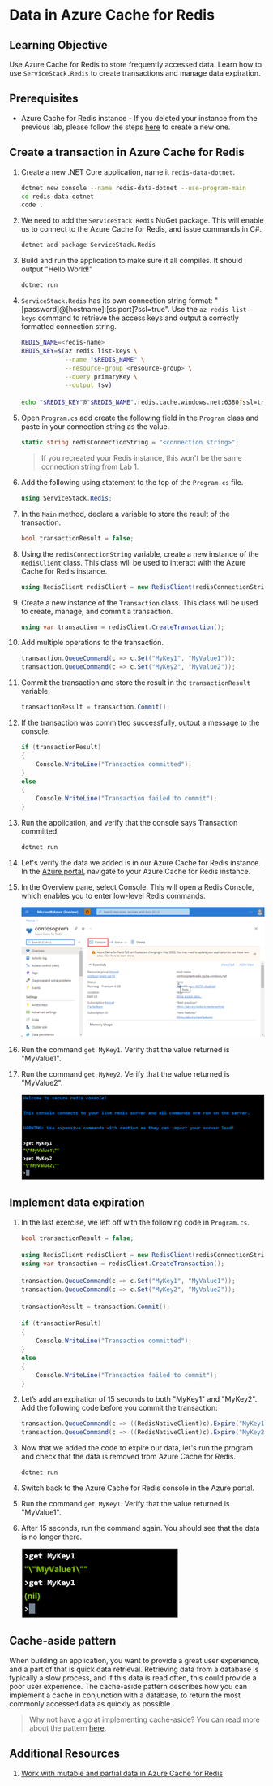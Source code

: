# Data in Azure Cache for Redis

## Learning Objective
Use Azure Cache for Redis to store frequently accessed data. Learn how to use ```ServiceStack.Redis``` to  create transactions and manage data expiration.

## Prerequisites

* Azure Cache for Redis instance - If you deleted your instance from the previous lab, please follow the steps [here](./labs/01-explore-azure-cache-for-redis.md#create-an-azure-cache-for-redis-using-the-azure-cli) to create a new one.

## Create a transaction in Azure Cache for Redis

1. Create a new .NET Core application, name it ```redis-data-dotnet```.

    ```bash
    dotnet new console --name redis-data-dotnet --use-program-main
    cd redis-data-dotnet
    code .
    ```

1. We need to add the ```ServiceStack.Redis``` NuGet package. This will enable us to connect to the Azure Cache for Redis, and issue commands in C#.

    ```bash
    dotnet add package ServiceStack.Redis
    ```

1. Build and run the application to make sure it all compiles. It should output "Hello World!"

    ```bash
    dotnet run
    ```

1. ```ServiceStack.Redis``` has its own connection string format: "[password]@[hostname]:[sslport]?ssl=true". Use the ```az redis list-keys``` command to retrieve the access keys and output a correctly formatted connection string.

    ```bash
    REDIS_NAME=<redis-name>
    REDIS_KEY=$(az redis list-keys \
                --name "$REDIS_NAME" \
                --resource-group <resource-group> \
                --query primaryKey \
                --output tsv)

    echo "$REDIS_KEY"@"$REDIS_NAME".redis.cache.windows.net:6380?ssl=true
    ```

1. Open ```Program.cs``` add create the following field in the ```Program``` class and paste in your connection string as the value.

    ```csharp
    static string redisConnectionString = "<connection string>";
    ```
    
    > If you recreated your Redis instance, this won't be the same connection string from Lab 1.

1. Add the following using statement to the top of the ```Program.cs``` file.

    ```csharp
    using ServiceStack.Redis;
    ```

1. In the ```Main``` method, declare a variable to store the result of the transaction.

    ```csharp
    bool transactionResult = false;
    ```

1. Using the ```redisConnectionString``` variable, create a new instance of the ```RedisClient``` class. This class will be used to interact with the Azure Cache for Redis instance.

    ```csharp
    using RedisClient redisClient = new RedisClient(redisConnectionString);
    ```

1. Create a new instance of the ```Transaction``` class. This class will be used to create, manage, and commit a transaction.

    ```csharp
    using var transaction = redisClient.CreateTransaction();
    ```

1. Add multiple operations to the transaction.

    ```csharp
    transaction.QueueCommand(c => c.Set("MyKey1", "MyValue1"));
    transaction.QueueCommand(c => c.Set("MyKey2", "MyValue2"));
    ```

1. Commit the transaction and store the result in the ```transactionResult``` variable.

    ```csharp
    transactionResult = transaction.Commit();
    ```

1. If the transaction was committed successfully, output a message to the console.

    ```csharp
    if (transactionResult)
    {
        Console.WriteLine("Transaction committed");
    }
    else
    {
        Console.WriteLine("Transaction failed to commit");
    }
    ```

1. Run the application, and verify that the console says Transaction committed.

    ```bash
    dotnet run
    ```

1. Let's verify the data we added is in our Azure Cache for Redis instance. In the [Azure portal](https://portal.azure.com/#view/HubsExtension/BrowseResource/resourceType/Microsoft.Cache%2FRedis), navigate to your Azure Cache for Redis instance.

1. In the Overview pane, select Console. This will open a Redis Console, which enables you to enter low-level Redis commands.

    ![Redis Console Menu](./assets/redis-console-menu.png)

1. Run the command ```get MyKey1```. Verify that the value returned is "MyValue1".

1. Run the command ```get MyKey2```. Verify that the value returned is "MyValue2".

    ![Redis Console Transaction Result](./assets/redis-console-transaction.png)

## Implement data expiration

1. In the last exercise, we left off with the following code in ```Program.cs```.

    ```csharp
    bool transactionResult = false;

    using RedisClient redisClient = new RedisClient(redisConnectionString);
    using var transaction = redisClient.CreateTransaction();
    
    transaction.QueueCommand(c => c.Set("MyKey1", "MyValue1"));
    transaction.QueueCommand(c => c.Set("MyKey2", "MyValue2"));

    transactionResult = transaction.Commit();

    if (transactionResult)
    {
        Console.WriteLine("Transaction committed");
    }
    else
    {
        Console.WriteLine("Transaction failed to commit");
    }
    ```

1. Let’s add an expiration of 15 seconds to both "MyKey1" and "MyKey2". Add the following code before you commit the transaction:

    ```csharp
    transaction.QueueCommand(c => ((RedisNativeClient)c).Expire("MyKey1", 15));
    transaction.QueueCommand(c => ((RedisNativeClient)c).Expire("MyKey2", 15));
    ```

1. Now that we added the code to expire our data, let's run the program and check that the data is removed from Azure Cache for Redis.

    ```bash
    dotnet run
    ```

1. Switch back to the Azure Cache for Redis console in the Azure portal.

1. Run the command ```get MyKey1```. Verify that the value returned is "MyValue1".

1. After 15 seconds, run the command again. You should see that the data is no longer there.

    ![Redis Console Data Expiration](./assets/redis-console-data-expiration.png)

## Cache-aside pattern

When building an application, you want to provide a great user experience, and a part of that is quick data retrieval. Retrieving data from a database is typically a slow process, and if this data is read often, this could provide a poor user experience. The cache-aside pattern describes how you can implement a cache in conjunction with a database, to return the most commonly accessed data as quickly as possible.

> Why not have a go at implementing cache-aside? You can read more about the pattern [here](https://learn.microsoft.com/en-us/training/modules/work-with-mutable-and-partial-data-in-a-redis-cache/7-cache-aside-pattern).

## Additional Resources

1. [Work with mutable and partial data in Azure Cache for Redis](https://learn.microsoft.com/en-us/training/modules/work-with-mutable-and-partial-data-in-a-redis-cache/)

